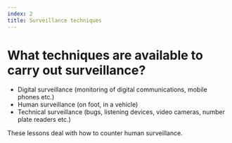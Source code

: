 ```yaml
---
index: 2
title: Surveillance techniques
---
```

# What techniques are available to carry out surveillance?

*   Digital surveillance (monitoring of digital communications, mobile phones etc.)
*   Human surveillance (on foot, in a vehicle)
*   Technical surveillance (bugs, listening devices, video cameras, number plate readers etc.)

These lessons deal with how to counter human surveillance.
